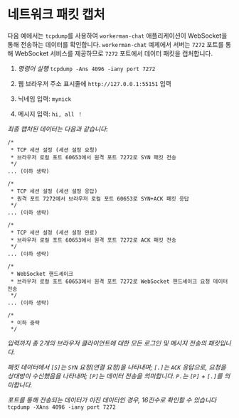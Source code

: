 # 네트워크 패킷 캡처

다음 예에서는 `tcpdump`를 사용하여 `workerman-chat` 애플리케이션이 WebSocket을 통해 전송하는 데이터를 확인합니다. `workerman-chat` 예제에서 서버는 `7272` 포트를 통해 WebSocket 서비스를 제공하므로 `7272` 포트에서 데이터 패킷을 캡처합니다.

1. *명령어 실행* `tcpdump -Ans 4096 -iany port 7272`

2. 웹 브라우저 주소 표시줄에 `http://127.0.0.1:55151` 입력

3. 닉네임 입력: `mynick`

4. 메시지 입력: `hi, all ！`

*최종 캡처된 데이터는 다음과 같습니다:*

```
/*
 * TCP 세션 설정 (세션 설정 요청)
 * 브라우저 로컬 포트 60653에서 원격 포트 7272로 SYN 패킷 전송
 */
... (이하 생략)

/*
 * TCP 세션 설정 (세션 설정 응답)
 * 원격 포트 7272에서 브라우저 로컬 포트 60653로 SYN+ACK 패킷 응답
 */
... (이하 생략)

/*
 * TCP 세션 설정 (세션 설정 완료)
 * 브라우저 로컬 포트 60653에서 원격 포트 7272로 ACK 패킷 전송
 */
... (이하 생략)

/*
 * WebSocket 핸드셰이크
 * 브라우저 로컬 포트 60653에서 원격 포트 7272로 WebSocket 핸드셰이크 요청 데이터 전송
 */
... (이하 생략)

/* 
 * 이하 중략
 */

```

*입력까지 총 2개의 브라우저 클라이언트에 대한 모든 로그인 및 메시지 전송의 패킷입니다.*

*패킷 데이터에서 `[S]`는 `SYN` 요청(연결 요청)을 나타내며; `[.]`는 `ACK` 응답으로, 요청을 상대방이 수신했음을 나타내며; `[P]`는 데이터 전송을 의미합니다. `P.`는 `[P]` + `[.]`를 의미합니다.*

*포트를 통해 전송되는 데이터가 이진 데이터인 경우, 16진수로 확인할 수 있습니다* `tcpdump -XAns 4096 -iany port 7272`
